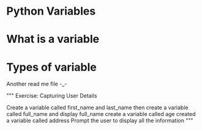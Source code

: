 # Python Variables
# What is a variable
# Types of variable

Another read me file -_-

"""
Exercise:
Capturing User Details

Create a variable called first_name and last_name then
create a variable called full_name and display full_name
create a variable called age
created a variable called address
Prompt the user to display all the information
"""

